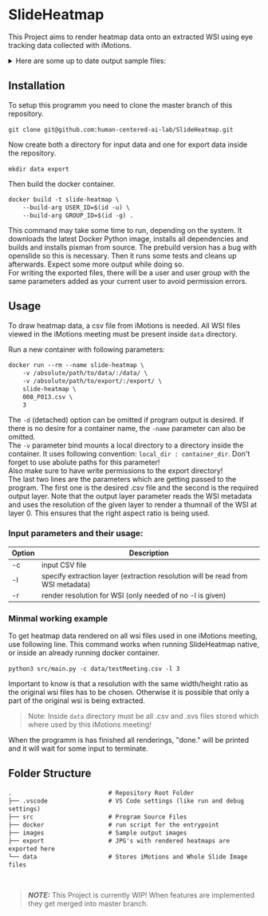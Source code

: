# SlideHeatmap
This Project aims to render heatmap data onto an extracted WSI using eye tracking data collected with iMotions.

<details>
<summary>Here are some up to date output sample files:</summary>
<br><img src="/images/sample_1.png"></br>
<br><img src="/images/sample_2.png"></br>
<br><img src="/images/sample_3.png"></br>
</details>

## Installation
To setup this programm you need to clone the master branch of this repository.

`git clone git@github.com:human-centered-ai-lab/SlideHeatmap.git`

Now create both a directory for input data and one for export data inside the repository.

`mkdir data export`

Then build the docker container.

```
docker build -t slide-heatmap \
    --build-arg USER_ID=$(id -u) \
    --build-arg GROUP_ID=$(id -g) .
```

This command may take some time to run, depending on the system. It downloads the latest Docker Python image, installs all dependencies and builds and installs pixman from source. The prebuild version has a bug with openslide so this is necessary. Then it runs some tests and cleans up afterwards. Expect some more output while doing so. \
For writing the exported files, there will be a user and user group with the same parameters added as your current user to avoid permission errors.

## Usage
To draw heatmap data, a csv file from iMotions is needed. All WSI files viewed in the iMotions meeting must be present inside `data` directory.

Run a new container with following parameters:

```
docker run --rm --name slide-heatmap \
    -v /absolute/path/to/data/:/data/ \
    -v /absolute/path/to/export/:/export/ \
    slide-heatmap \
    008_P013.csv \
    3
```

The `-d` (detached) option can be omitted if program output is desired.
If there is no desire for a container name, the `-name` parameter can also be omitted. \
The `-v` parameter bind mounts a local directory to a directory inside the container. It uses following convention: `local_dir : container_dir`. Don't forget to use abolute paths for this parameter! \
Also make sure to have write permissions to the export directory! \
The last two lines are the parameters which are getting passed to the program. The first one is the desired .csv file and the second is the required output layer. Note that the output layer parameter reads the WSI metadata and uses the resolution of the given layer to render a thumnail of the WSI at layer 0. This ensures that the right aspect ratio is being used. 

### Input parameters and their usage:
| Option | Description |
| ------ | ----------- |
|   -c   | input CSV file |
|   -l   | specify extraction layer (extraction resolution will be read from WSI metadata) |
|   -r   | render resolution for WSI (only needed of no -l is given) |

### Minmal working example
To get heatmap data rendered on all wsi files used in one iMotions meeting, use following line. This command works when running SlideHeatmap native, or inside an already running docker container.

`
python3 src/main.py -c data/testMeeting.csv -l 3
`

Important to know is that a resolution with the same width/height ratio as the original wsi files has to be chosen.
Otherwise it is possible that only a part of the original wsi is being extracted.

> Note: Inside `data` directory must be all .csv and .svs files stored which where used by this iMotions meeting!

When the programm is has finished all renderings, "done." will be printed and it will wait for some input to terminate.

## Folder Structure
    .                           # Repository Root Folder
    ├── .vscode                 # VS Code settings (like run and debug settings)
    ├── src                     # Program Source Files
    ├── docker                  # run script for the entrypoint
    ├── images                  # Sample output images
    ├── export                  # JPG's with rendered heatmaps are exported here
    └── data                    # Stores iMotions and Whole Slide Image files

<br />

> **_NOTE:_** This Project is currently WIP! When features are implemented they get merged into master branch.

